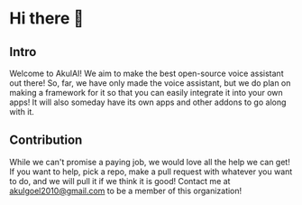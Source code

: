 # Hi there 👋

<!--

**Here are some ideas to get you started:**

🙋‍♀️ A short introduction - what is your organization all about?
🌈 Contribution guidelines - how can the community get involved?
👩‍💻 Useful resources - where can the community find your docs? Is there anything else the community should know?
🍿 Fun facts - what does your team eat for breakfast?
🧙 Remember, you can do mighty things with the power of [Markdown](https://docs.github.com/github/writing-on-github/getting-started-with-writing-and-formatting-on-github/basic-writing-and-formatting-syntax)
-->

## Intro
Welcome to AkulAI! We aim to make the best open-source voice assistant out there! So, far, we have only made the voice assistant, but we do plan on making a framework for it so that you can easily integrate it into your own apps! It will also someday have its own apps and other addons to go along with it.

## Contribution
While we can't promise a paying job, we would love all the help we can get! If you want to help, pick a repo, make a pull request with whatever you want to do, and we will pull it if we think it is good! Contact me at akulgoel2010@gmail.com to be a member of this organization!
